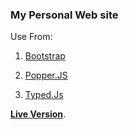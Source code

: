 ### My Personal Web site 


Use From:
    
   1. [Bootstrap](1)
   
   2. [Popper.JS](2)
   
   3. [Typed.Js](3)
   
[**Live Version**](http:Jalambadani.ir).

   

    

[1]:(https://www.google.com/url?sa=t&rct=j&q=&esrc=s&source=web&cd=1&cad=rja&uact=8&ved=2ahUKEwir6cG2-7niAhX68OAKHdEGDkkQFjAAegQIBhAC&url=https%3A%2F%2Fgetbootstrap.com%2F&usg=AOvVaw3s0qqZzEfHTiGFr9v0jCTN)
[2]:(https://popper.js.org/)
[3]:(https://github.com/mattboldt/typed.js)
